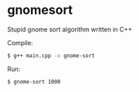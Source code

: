 # gnomesort
Stupid gnome sort algorithm written in C++

Compile:
```sh
$ g++ main.cpp -o gnome-sort
```
Run:
```sh
$ gnome-sort 1000
```
